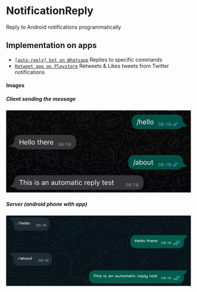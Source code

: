 # NotificationReply
Reply to Android notifications programmatically



## Implementation on apps
- [`[auto-reply] bot on Whatsapp`](https://wa.link/hk1e10)
Replies to specific commands
- [`Retweet app on Playstore`](https://fbiego.com/retweet/app?id=git)
Retweets & Likes tweets from Twitter notifications

#### Images
##### Client sending the message

![1](client-side.jpeg?raw=true "3")


##### Server (android phone with app)
![1](server-side.jpeg?raw=true "3")
